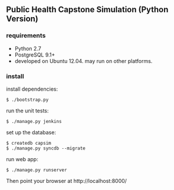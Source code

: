 ## Public Health Capstone Simulation (Python Version)

### requirements

* Python 2.7
* PostgreSQL 9.1+
* developed on Ubuntu 12.04. may run on other platforms.

### install

install dependencies:

    $ ./bootstrap.py

run the unit tests:

    $ ./manage.py jenkins

set up the database:

    $ createdb capsim
    $ ./manage.py syncdb --migrate

run web app:

    $ ./manage.py runserver

Then point your browser at http://localhost:8000/


